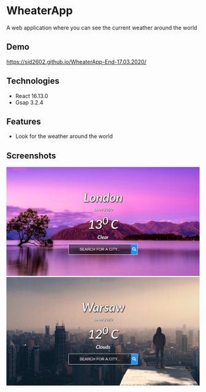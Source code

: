 # WheaterApp 
A web application where you can see the current weather around the world

## Demo
https://sid2602.github.io/WheaterApp-End-17.03.2020/

## Technologies
* React 16.13.0
* Gsap 3.2.4

## Features
* Look for the weather around the world


## Screenshots
![mainPage](./screenshots/1.png)
![mainPage](./screenshots/2.png)

    




